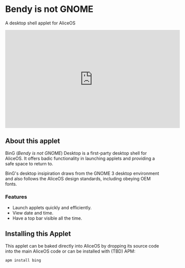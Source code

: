 # Bendy is not GNOME
A desktop shell applet for AliceOS

<iframe width="560" height="315" sandbox="allow-same-origin allow-scripts" src="https://peertube.social/videos/embed/6f5fc50d-5fa0-497d-a7d0-c0053342659f" frameborder="0" allowfullscreen></iframe>

## About this applet
BinG (_Bendy is not GNOME_) Desktop is a first-party desktop shell for AliceOS. It offers badic functionality in launching applets and providing a safe space to return to.

BinG's desktop insipiration draws from the GNOME 3 desktop environment and also follows the AliceOS design standards, including obeying OEM fonts.

### Features
- Launch applets quickly and efficiently.
- View date and time.
- Have a top bar visible all the time.

## Installing this Applet
This applet can be baked directly into AliceOS by dropping its source code into the main AliceOS code or can be installed with (TBD) APM:

```
apm install bing
```

